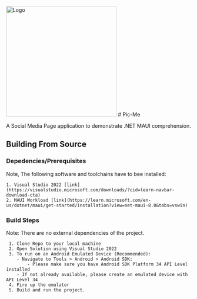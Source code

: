 <img src="https://github.com/kamva9697/ProfilePage/assets/13321065/1c38d4c8-cbf3-4494-8e43-1bd13f5c41d7" alt=Logo height= 300 width= 300>
# Pic-Me

A Social Media Page application to demonstrate .NET MAUI comprehension.

## Building From Source

### Depedencies/Prerequisites
Note, The following software and toolchains have to bee installed:

	1. Visual Studio 2022 [link](https://visualstudio.microsoft.com/downloads/?cid=learn-navbar-download-cta)
	2. MAUI Workload [link](https://learn.microsoft.com/en-us/dotnet/maui/get-started/installation?view=net-maui-8.0&tabs=vswin)

### Build Steps
Note: There are no external dependencies of the project.
```
 1. Clone Repo to your local machine
 2. Open Solution using Visual Studio 2022
 3. To run on an Android Emulated Device (Recommended):
	- Navigate to Tools > Android > Android SDK:
		- Please make sure you have Android SDK Platform 34 API Level installed
	- If not already available, please create an emulated device with API Level 34
 4. Fire up the emulator
 5. Build and run the project.
```
